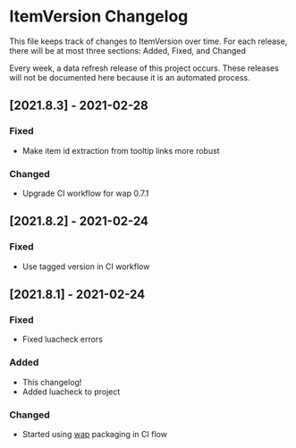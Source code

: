 # ItemVersion Changelog

This file keeps track of changes to ItemVersion over time. For each release, there will be at most
three sections: Added, Fixed, and Changed

Every week, a data refresh release of this project occurs. These releases will not be documented
here because it is an automated process.

## [2021.8.3] - 2021-02-28

### Fixed

- Make item id extraction from tooltip links more robust

### Changed

- Upgrade CI workflow for wap 0.7.1

## [2021.8.2] - 2021-02-24

### Fixed

- Use tagged version in CI workflow

## [2021.8.1] - 2021-02-24

### Fixed

- Fixed luacheck errors

### Added

- This changelog!
- Added luacheck to project

### Changed

- Started using [wap](https://github.com/t-mart/wap) packaging in CI flow
